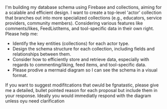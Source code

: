 I'm building my database schema using Firebase and collections, aiming for a scalable and efficient design. I want to create a top-level 'actor' collection that branches out into more specialized collections (e.g., educators, service providers, community members). Considering various features like comments/likes, FeedListItems, and tool-specific data in their own right. Please help me:

- Identify the key entities (collections) for each actor type.
- Design the schema structure for each collection, including fields and relationships between them.
- Consider how to efficiently store and retrieve data, especially with regards to commenting/liking, feed items, and tool-specific data.
- Please prodive a mermaid diagram so I can see the schema in a visual format.

If you want to suggest modifitcations that owuld be fgnatastic, please give me a detailed, bullet pointed reason for each proposal but include them in your response.  Ideally you would immediatly respond with the diagram unless oyu need clarification
